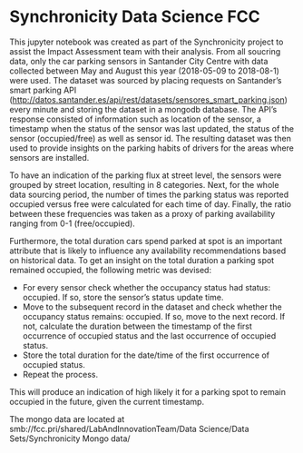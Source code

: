 # Synchronicity Data Science FCC

This jupyter notebook was created as part of the Synchronicity project to assist the Impact Assessment team with their analysis. From all soucring data, only the car parking sensors in Santander City Centre with data collected between May and August this year (2018-05-09 to 2018-08-1) were used. The dataset was sourced by placing requests on Santander’s smart parking API (http://datos.santander.es/api/rest/datasets/sensores_smart_parking.json) every minute and storing the dataset in a mongodb database. The API’s response consisted of information such as location of the sensor, a timestamp when the status of the sensor was last updated, the status of the sensor (occupied/free) as well as sensor id. 
The resulting dataset was then used to provide insights on the parking habits of drivers for the areas where sensors are installed.

To have an indication of the parking flux at street level, the sensors were grouped by street location, resulting in 8 categories. Next, for the whole data sourcing period, the number of times the parking status was reported occupied versus free were calculated for each time of day. Finally, the ratio between these frequencies was taken as a proxy of parking availability ranging from 0-1 (free/occupied). 

Furthermore, the total duration cars spend parked at spot is an important attribute that is likely to influence any availability recommendations based on historical data. To get an insight on the total duration a parking spot remained occupied, the following metric was devised:

* For every sensor check whether the occupancy status had status: occupied. If so, store the sensor’s status update time.
* Move to the subsequent record in the dataset and check whether the occupancy  status remains: occupied. If so, move to the next record. If not, calculate the duration between the timestamp of the first occurrence of occupied status and the last occurrence of occupied status. 
* Store the total duration for the date/time of the first occurrence of occupied status.
* Repeat the process.           

This will produce an indication of high likely it for a parking spot to remain occupied in the future, given the current timestamp. 

The mongo data are located at 
smb://fcc.pri/shared/LabAndInnovationTeam/Data Science/Data Sets/Synchronicity Mongo data/
